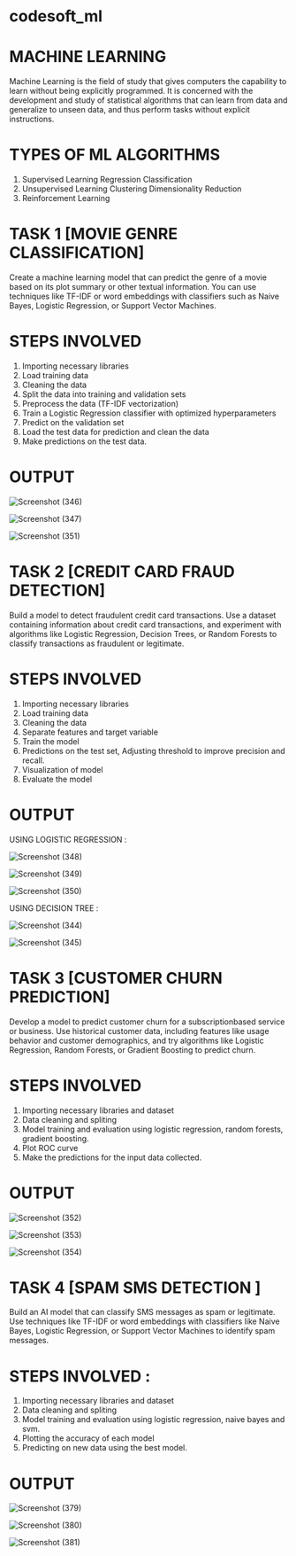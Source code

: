 # codesoft_ml
# MACHINE LEARNING
Machine Learning is the field of study that gives computers the capability to learn without being explicitly programmed. It is concerned with the development and study of statistical algorithms that can learn from data and generalize to unseen data, and thus perform tasks without explicit instructions.
# TYPES OF ML ALGORITHMS
1. Supervised Learning
       Regression
       Classification
2. Unsupervised Learning
       Clustering
       Dimensionality Reduction
3. Reinforcement Learning
   
# TASK 1 [MOVIE GENRE CLASSIFICATION]
Create a machine learning model that can predict the genre of a movie based on its plot summary or other textual information. You can use techniques like TF-IDF or word embeddings with classifiers such as Naive Bayes, Logistic Regression, or Support Vector Machines.
# STEPS INVOLVED 
1. Importing necessary libraries
2. Load training data
3. Cleaning the data
4. Split the data into training and validation sets
5. Preprocess the data (TF-IDF vectorization)
6. Train a Logistic Regression classifier with optimized hyperparameters
7. Predict on the validation set
8. Load the test data for prediction and clean the data
9. Make predictions on the test data.
# OUTPUT 
![Screenshot (346)](https://github.com/V-Deepiga/codesoft_ml/assets/157875895/56af97fb-778c-4320-bcb3-0a73dfb2a60e)

![Screenshot (347)](https://github.com/V-Deepiga/codesoft_ml/assets/157875895/b0576325-9932-4308-952a-8f1ef0fcfa47)

![Screenshot (351)](https://github.com/V-Deepiga/codesoft_ml/assets/157875895/e25fcca5-09fb-46f7-bff8-84eb9bdb51e3)

# TASK 2 [CREDIT CARD FRAUD DETECTION]
Build a model to detect fraudulent credit card transactions. Use a dataset containing information about credit card transactions, and experiment with algorithms like Logistic Regression, Decision Trees, or Random Forests to classify transactions as fraudulent or legitimate.
# STEPS INVOLVED
1. Importing necessary libraries
2. Load training data
3. Cleaning the data
4. Separate features and target variable
5. Train the model
6. Predictions on the test set, Adjusting threshold to improve precision and recall.
7. Visualization of model
8. Evaluate the model
# OUTPUT
USING LOGISTIC REGRESSION :

![Screenshot (348)](https://github.com/V-Deepiga/codesoft_ml/assets/157875895/251ad7db-ccde-4cb2-877d-84879e5a7be7)

![Screenshot (349)](https://github.com/V-Deepiga/codesoft_ml/assets/157875895/77fb422a-2563-41df-b2fc-ab1e078f451c)

![Screenshot (350)](https://github.com/V-Deepiga/codesoft_ml/assets/157875895/70c4c904-6566-4c0a-9979-523908ee14ad)

USING DECISION TREE :

![Screenshot (344)](https://github.com/V-Deepiga/codesoft_ml/assets/157875895/2838fe50-59ae-4655-add2-d88c7868afa4)

![Screenshot (345)](https://github.com/V-Deepiga/codesoft_ml/assets/157875895/170bd110-01ce-4030-a23e-db6b5b3db238)

# TASK 3 [CUSTOMER CHURN PREDICTION]
Develop a model to predict customer churn for a subscriptionbased service or business. Use historical customer data, including features like usage behavior and customer demographics, and try algorithms like Logistic Regression, Random Forests, or Gradient Boosting to predict churn.
# STEPS INVOLVED
1. Importing necessary libraries and dataset
2. Data cleaning and spliting
3. Model training and evaluation using logistic regression, random forests, gradient boosting.
4. Plot ROC curve
5. Make the predictions for the input data collected.
# OUTPUT 

![Screenshot (352)](https://github.com/V-Deepiga/codesoft_ml/assets/157875895/b0633e48-57b0-4054-802c-949fdef06c10)

![Screenshot (353)](https://github.com/V-Deepiga/codesoft_ml/assets/157875895/8ed71394-a357-4d34-abcf-e0682290f3b6)

![Screenshot (354)](https://github.com/V-Deepiga/codesoft_ml/assets/157875895/76259282-780d-4c92-a039-379d8aabf4a6)

# TASK 4 [SPAM SMS DETECTION ]
Build an AI model that can classify SMS messages as spam or legitimate. Use techniques like TF-IDF or word embeddings with classifiers like Naive Bayes, Logistic Regression, or Support Vector Machines to identify spam messages.
# STEPS INVOLVED :
1. Importing necessary libraries and dataset
2. Data cleaning and spliting
3. Model training and evaluation using logistic regression, naive bayes and svm.
4. Plotting the accuracy of each model
5. Predicting on new data using the best model.
# OUTPUT 

![Screenshot (379)](https://github.com/V-Deepiga/codesoft_ml/assets/157875895/718d1c4d-8880-4487-977e-9bdf0a193dd0)

![Screenshot (380)](https://github.com/V-Deepiga/codesoft_ml/assets/157875895/8109d2ee-4740-482d-b2a1-38bdd46047af)

![Screenshot (381)](https://github.com/V-Deepiga/codesoft_ml/assets/157875895/e6b2d40d-1689-4627-8d68-4e2a0a0ba30c)






